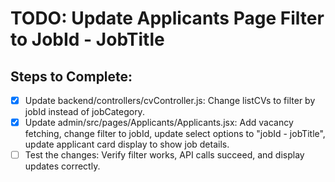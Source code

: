 # TODO: Update Applicants Page Filter to JobId - JobTitle

## Steps to Complete:
- [x] Update backend/controllers/cvController.js: Change listCVs to filter by jobId instead of jobCategory.
- [x] Update admin/src/pages/Applicants/Applicants.jsx: Add vacancy fetching, change filter to jobId, update select options to "jobId - jobTitle", update applicant card display to show job details.
- [ ] Test the changes: Verify filter works, API calls succeed, and display updates correctly.
